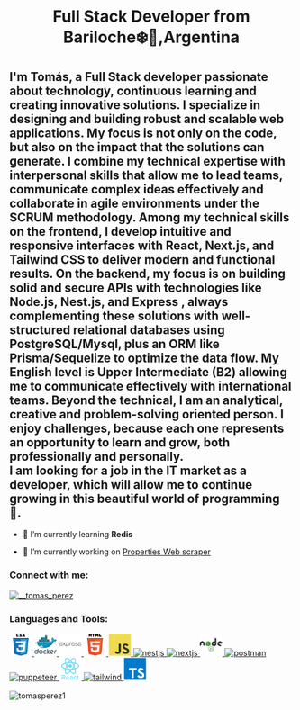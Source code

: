 <h1 align="center">Full Stack Developer from Bariloche❄️🌄,Argentina</h1>

<h2 align="start">
I'm Tomás, a Full Stack developer passionate about technology, continuous learning and creating innovative solutions. I specialize in designing and building robust and scalable web applications. My focus is not only on the code, but also on the impact that the solutions can generate. I combine my technical expertise with interpersonal skills that allow me to lead teams, communicate complex ideas effectively and collaborate in agile environments under the SCRUM methodology. Among my technical skills on the frontend, I develop intuitive and responsive interfaces with React, Next.js, and Tailwind CSS to deliver modern and functional results. On the backend, my focus is on building solid and secure APIs with technologies like Node.js, Nest.js, and Express , always complementing these solutions with well-structured relational databases using PostgreSQL/Mysql, plus an ORM like Prisma/Sequelize to optimize the data flow. My English level is Upper Intermediate (B2) allowing me to communicate effectively with international teams. Beyond the technical, I am an analytical, creative and problem-solving oriented person. I enjoy challenges, because each one represents an opportunity to learn and grow, both professionally and personally.
<br/>
I am looking for a job in the IT market as a developer, which will allow me to continue growing in this beautiful world of programming 🚀.
</h2>

- 🌱 I’m currently learning **Redis**

- 🔭 I’m currently working on <a href="https://github.com/TomasPerez1/property-scraper" target="_blank">Properties Web scraper</a>


<h3 align="left">Connect with me:</h3>
<p align="left">
<a href="https://instagram.com/__tomas_perez" target="_blank"><img align="center" src="https://raw.githubusercontent.com/rahuldkjain/github-profile-readme-generator/master/src/images/icons/Social/instagram.svg" alt="__tomas_perez" height="30" width="40" /></a>
</p>

<h3 align="left">Languages and Tools:</h3>
<p align="left"> <a href="https://www.w3schools.com/css/" target="_blank" rel="noreferrer"> <img src="https://raw.githubusercontent.com/devicons/devicon/master/icons/css3/css3-original-wordmark.svg" alt="css3" width="40" height="40"/> </a> <a href="https://www.docker.com/" target="_blank" rel="noreferrer"> <img src="https://raw.githubusercontent.com/devicons/devicon/master/icons/docker/docker-original-wordmark.svg" alt="docker" width="40" height="40"/> </a> <a href="https://expressjs.com" target="_blank" rel="noreferrer"> <img src="https://raw.githubusercontent.com/devicons/devicon/master/icons/express/express-original-wordmark.svg" alt="express" width="40" height="40"/> </a> <a href="https://www.w3.org/html/" target="_blank" rel="noreferrer"> <img src="https://raw.githubusercontent.com/devicons/devicon/master/icons/html5/html5-original-wordmark.svg" alt="html5" width="40" height="40"/> </a> <a href="https://developer.mozilla.org/en-US/docs/Web/JavaScript" target="_blank" rel="noreferrer"> <img src="https://raw.githubusercontent.com/devicons/devicon/master/icons/javascript/javascript-original.svg" alt="javascript" width="40" height="40"/> </a> <a href="https://nestjs.com/" target="_blank" rel="noreferrer"> <img src="https://res.cloudinary.com/dnxa8khx9/image/upload/v1736361429/scraper/nest.svg" alt="nestjs" width="40" height="40"/> </a> <a href="https://nextjs.org/" target="_blank" rel="noreferrer"> <img src="https://cdn.worldvectorlogo.com/logos/nextjs-2.svg" alt="nextjs" width="40" height="40"/> </a> <a href="https://nodejs.org" target="_blank" rel="noreferrer"> <img src="https://raw.githubusercontent.com/devicons/devicon/master/icons/nodejs/nodejs-original-wordmark.svg" alt="nodejs" width="40" height="40"/> </a> <a href="https://postman.com" target="_blank" rel="noreferrer"> <img src="https://www.vectorlogo.zone/logos/getpostman/getpostman-icon.svg" alt="postman" width="40" height="40"/> </a> <a href="https://github.com/puppeteer/puppeteer" target="_blank" rel="noreferrer"> <img src="https://www.vectorlogo.zone/logos/pptrdev/pptrdev-official.svg" alt="puppeteer" width="40" height="40"/> </a> <a href="https://reactjs.org/" target="_blank" rel="noreferrer"> <img src="https://raw.githubusercontent.com/devicons/devicon/master/icons/react/react-original-wordmark.svg" alt="react" width="40" height="40"/> </a> <a href="https://tailwindcss.com/" target="_blank" rel="noreferrer"> <img src="https://www.vectorlogo.zone/logos/tailwindcss/tailwindcss-icon.svg" alt="tailwind" width="40" height="40"/> </a> <a href="https://www.typescriptlang.org/" target="_blank" rel="noreferrer"> <img src="https://raw.githubusercontent.com/devicons/devicon/master/icons/typescript/typescript-original.svg" alt="typescript" width="40" height="40"/> </a> </p>

<p><img align="center" src="https://github-readme-streak-stats.herokuapp.com/?user=tomasperez1&theme=dark" alt="tomasperez1" /></p>

